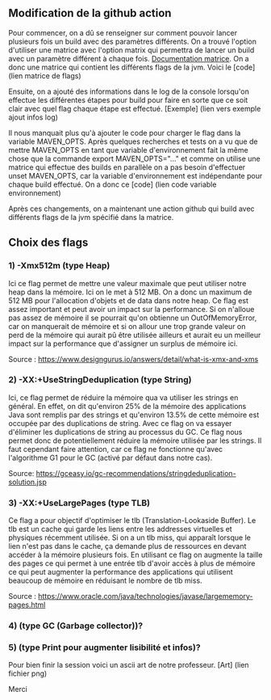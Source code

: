 ## Modification de la github action
Pour commencer, on a dû se renseigner sur comment pouvoir lancer plusieurs fois un build avec des paramètres différents.
On a trouvé l'option d'utiliser une matrice avec l'option matrix qui permettra de lancer un build avec un paramètre 
différent à chaque fois. [Documentation matrice](https://docs.github.com/en/actions/writing-workflows/choosing-what-your-workflow-does/running-variations-of-jobs-in-a-workflow).
On a donc une matrice qui contient les différents flags de la jvm. Voici le [code] (lien matrice de flags)

Ensuite, on a ajouté des informations dans le log de la console lorsqu'on effectue les différentes étapes pour build
pour faire en sorte que ce soit clair avec quel flag chaque étape est effectué. [Exemple] (lien vers exemple ajout infos log)

Il nous manquait plus qu'à ajouter le code pour charger le flag dans la variable MAVEN_OPTS. 
Après quelques recherches et tests on a vu que de mettre MAVEN_OPTS en tant que variable d'environnement fait la même
chose que la commande export MAVEN_OPTS="..." et comme on utilise une matrice qui effectue des builds en parallèle on a
pas besoin d'effectuer unset MAVEN_OPTS, car la variable d'environnement est indépendante pour chaque build effectué.
On a donc ce [code] (lien code variable environnement)

Après ces changements, on a maintenant une action github qui build avec différents flags de la jvm spécifié dans la 
matrice.

## Choix des flags
### 1) -Xmx512m (type Heap)
Ici ce flag permet de mettre une valeur maximale que peut utiliser notre heap dans la mémoire. Ici on le met à 512 MB.
On a donc un maximum de 512 MB pour l'allocation d'objets et de data dans notre heap. Ce flag est assez important et
peut avoir un impact sur la performance. Si on n'alloue pas assez de mémoire il se pourrait qu'on obtienne un 
OutOfMemoryError, car on manquerait de mémoire et si on allour une trop grande valeur on perd de la mémoire qui aurait
pû être utilisée ailleurs et aurait eu un meilleur impact sur la performance que d'assigner un surplus de mémoire ici.

Source : https://www.designgurus.io/answers/detail/what-is-xmx-and-xms

### 2) -XX:+UseStringDeduplication (type String)
Ici, ce flag permet de réduire la mémoire qua va utiliser les strings en général. En effet, on dit qu'environ 25% de la
mémoire des applications Java sont remplis par des strings et qu'environ 13.5% de cette mémoire est occupée par des
duplications de string. Avec ce flag on va essayer d'éliminer les duplications de string au processus du GC. Ce flag nous
permet donc de potentiellement réduire la mémoire utilisée par les strings. Il faut cependant faire attention, car ce flag
ne fonctionne qu'avec l'algorithme G1 pour le GC (activé par défaut dans notre cas).

Source: https://gceasy.io/gc-recommendations/stringdeduplication-solution.jsp

### 3) -XX:+UseLargePages (type TLB)
Ce flag a pour objectif d'optimiser le tlb (Translation-Lookaside Buffer). Le tlb est un cache qui garde les liens entre
les addresses virtuelles et physiques récemment utilisée. Si on a un tlb miss, qui apparaît lorsque le lien n'est pas
dans le cache, ça demande plus de ressources en devant accéder à la mémoire plusieurs fois. En utilisant ce flag on 
augmente la taille des pages ce qui permet à une entrée tlb d'avoir accès à plus de mémoire ce qui peut augmenter la
performance des applications qui utilisent beaucoup de mémoire en réduisant le nombre de tlb miss.

Source : https://www.oracle.com/java/technologies/javase/largememory-pages.html

### 4) (type GC (Garbage collector))?
### 5) (type Print pour augmenter lisibilité et infos)?

Pour bien finir la session voici un ascii art de notre professeur. [Art] (lien fichier png)

Merci 